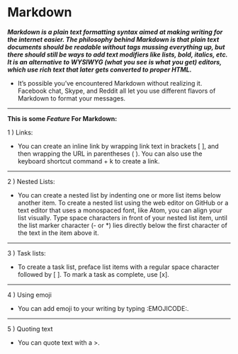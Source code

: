 # Markdown

***Markdown is a plain text formatting syntax aimed at making writing for the internet easier. The philosophy behind Markdown is that plain text documents should be readable without tags mussing everything up, but there should still be ways to add text modifiers like lists, bold, italics, etc. It is an alternative to WYSIWYG (what you see is what you get) editors, which use rich text that later gets converted to proper HTML.***

* It’s possible you’ve encountered Markdown without realizing it. Facebook chat, Skype, and Reddit all let you use different flavors of Markdown to format your messages.

---

**This is some _Feature_ For Markdown:**

1 ) Links:

* You can create an inline link by wrapping link text in brackets [ ], and then wrapping the URL in parentheses ( ). You can also use the keyboard shortcut command + k to create a link.

---
2 ) Nested Lists:

* You can create a nested list by indenting one or more list items below another item.
To create a nested list using the web editor on GitHub or a text editor that uses a monospaced font, like Atom, you can align your list visually. Type space characters in front of your nested list item, until the list marker character (- or *) lies directly below the first character of the text in the item above it.

---
3 ) Task lists:

* To create a task list, preface list items with a regular space character followed by [ ]. To mark a task as complete, use [x].

---
4 ) Using emoji

* You can add emoji to your writing by typing :EMOJICODE:.

---
5 ) Quoting text

* You can quote text with a >.
